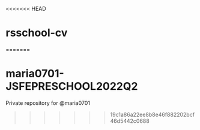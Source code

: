 <<<<<<< HEAD
# rsschool-cv
=======
# maria0701-JSFEPRESCHOOL2022Q2
Private repository for @maria0701
>>>>>>> 19c1a86a22ee8b8e46f882202bcf46d5442c0688
